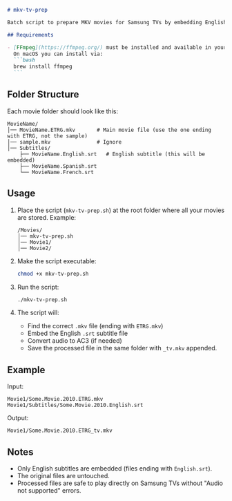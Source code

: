 ````markdown
# mkv-tv-prep

Batch script to prepare MKV movies for Samsung TVs by embedding English subtitles and converting audio to AC3 for maximum compatibility.

## Requirements

- [FFmpeg](https://ffmpeg.org/) must be installed and available in your PATH.  
  On macOS you can install via:
  ```bash
  brew install ffmpeg
  ```
````

## Folder Structure

Each movie folder should look like this:

```
MovieName/
│── MovieName.ETRG.mkv       # Main movie file (use the one ending with ETRG, not the sample)
│── sample.mkv               # Ignore
│── Subtitles/
    ├── MovieName.English.srt   # English subtitle (this will be embedded)
    ├── MovieName.Spanish.srt
    └── MovieName.French.srt
```

## Usage

1. Place the script (`mkv-tv-prep.sh`) at the root folder where all your movies are stored.
   Example:

   ```
   /Movies/
   │── mkv-tv-prep.sh
   │── Movie1/
   │── Movie2/
   ```

2. Make the script executable:

   ```bash
   chmod +x mkv-tv-prep.sh
   ```

3. Run the script:

   ```bash
   ./mkv-tv-prep.sh
   ```

4. The script will:

   - Find the correct `.mkv` file (ending with `ETRG.mkv`)
   - Embed the English `.srt` subtitle file
   - Convert audio to AC3 (if needed)
   - Save the processed file in the same folder with `_tv.mkv` appended.

## Example

Input:

```
Movie1/Some.Movie.2010.ETRG.mkv
Movie1/Subtitles/Some.Movie.2010.English.srt
```

Output:

```
Movie1/Some.Movie.2010.ETRG_tv.mkv
```

## Notes

- Only English subtitles are embedded (files ending with `English.srt`).
- The original files are untouched.
- Processed files are safe to play directly on Samsung TVs without "Audio not supported" errors.
